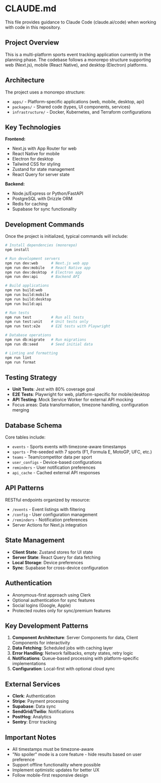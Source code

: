 # CLAUDE.md

This file provides guidance to Claude Code (claude.ai/code) when working with code in this repository.

## Project Overview

This is a multi-platform sports event tracking application currently in the planning phase. The codebase follows a monorepo structure supporting web (Next.js), mobile (React Native), and desktop (Electron) platforms.

## Architecture

The project uses a monorepo structure:
- `apps/` - Platform-specific applications (web, mobile, desktop, api)
- `packages/` - Shared code (types, UI components, services)
- `infrastructure/` - Docker, Kubernetes, and Terraform configurations

## Key Technologies

**Frontend:**
- Next.js with App Router for web
- React Native for mobile
- Electron for desktop
- Tailwind CSS for styling
- Zustand for state management
- React Query for server state

**Backend:**
- Node.js/Express or Python/FastAPI
- PostgreSQL with Drizzle ORM
- Redis for caching
- Supabase for sync functionality

## Development Commands

Once the project is initialized, typical commands will include:

```bash
# Install dependencies (monorepo)
npm install

# Run development servers
npm run dev:web      # Next.js web app
npm run dev:mobile   # React Native app
npm run dev:desktop  # Electron app
npm run dev:api      # Backend API

# Build applications
npm run build:web
npm run build:mobile
npm run build:desktop
npm run build:api

# Run tests
npm run test         # Run all tests
npm run test:unit    # Unit tests only
npm run test:e2e     # E2E tests with Playwright

# Database operations
npm run db:migrate   # Run migrations
npm run db:seed      # Seed initial data

# Linting and formatting
npm run lint
npm run format
```

## Testing Strategy

- **Unit Tests**: Jest with 80% coverage goal
- **E2E Tests**: Playwright for web, platform-specific for mobile/desktop
- **API Testing**: Mock Service Worker for external API mocking
- Focus areas: Data transformation, timezone handling, configuration merging

## Database Schema

Core tables include:
- `events` - Sports events with timezone-aware timestamps
- `sports` - Pre-seeded with 7 sports (F1, Formula E, MotoGP, UFC, etc.)
- `teams` - Team/competitor data per sport
- `user_configs` - Device-based configurations
- `reminders` - User notification preferences
- `api_cache` - Cached external API responses

## API Patterns

RESTful endpoints organized by resource:
- `/events` - Event listings with filtering
- `/config` - User configuration management
- `/reminders` - Notification preferences
- Server Actions for Next.js integration

## State Management

- **Client State**: Zustand stores for UI state
- **Server State**: React Query for data fetching
- **Local Storage**: Device preferences
- **Sync**: Supabase for cross-device configuration

## Authentication

- Anonymous-first approach using Clerk
- Optional authentication for sync features
- Social logins (Google, Apple)
- Protected routes only for sync/premium features

## Key Development Patterns

1. **Component Architecture**: Server Components for data, Client Components for interactivity
2. **Data Fetching**: Scheduled jobs with caching layer
3. **Error Handling**: Network fallbacks, empty states, retry logic
4. **Notifications**: Queue-based processing with platform-specific implementations
5. **Configuration**: Local-first with optional cloud sync

## External Services

- **Clerk**: Authentication
- **Stripe**: Payment processing
- **Supabase**: Data sync
- **SendGrid/Twilio**: Notifications
- **PostHog**: Analytics
- **Sentry**: Error tracking

## Important Notes

- All timestamps must be timezone-aware
- "No spoiler" mode is a core feature - hide results based on user preference
- Support offline functionality where possible
- Implement optimistic updates for better UX
- Follow mobile-first responsive design